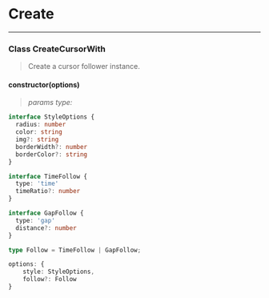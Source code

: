 # Create

--- 
### Class CreateCursorWith

> Create a cursor follower instance.

#### constructor(options)

> *params type:*
```ts
interface StyleOptions {
  radius: number
  color: string
  img?: string
  borderWidth?: number
  borderColor?: string
}

interface TimeFollow {
  type: 'time'
  timeRatio?: number
}

interface GapFollow {
  type: 'gap'
  distance?: number
}

type Follow = TimeFollow | GapFollow;

options: {
    style: StyleOptions,
    follow?: Follow
}

```